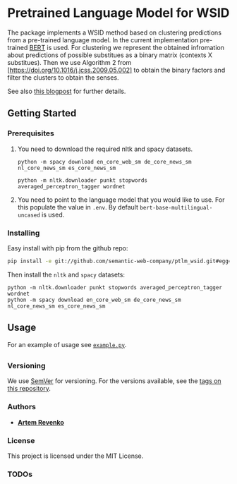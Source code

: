 # Pretrained Language Model for WSID

The package implements a WSID method based on clustering predictions from a pre-trained language model.
In the current implementation pre-trained [BERT](https://github.com/google-research/bert) is used. 
For clustering we represent the obtained infromation about predictions of possible substitues as a binary matrix (contexts X substitues). Then we use Algorithm 2 from [https://doi.org/10.1016/j.jcss.2009.05.002] to obtain the binary factors and filter the clusters to obtain the senses.

See also [this blogpost](https://medium.com/@revenkoartem/label-unstructured-data-using-enterprise-knowledge-graphs-2-d84bda281270) for further details.


## Getting Started

### Prerequisites

1. You need to download the required nltk and spacy datasets.

    ```
    python -m spacy download en_core_web_sm de_core_news_sm nl_core_news_sm es_core_news_sm
    ``` 
    
    ```
    python -m nltk.downloader punkt stopwords averaged_perceptron_tagger wordnet
    ```

2. You need to point to the language model that you would like to use. For this populate the value in `.env`. By default `bert-base-multilingual-uncased` is used.

### Installing

Easy install with pip from the github repo:
```bash
pip install -e git://github.com/semantic-web-company/ptlm_wsid.git#egg=ptlm_wsid
```
Then install the `nltk` and `spacy` datasets:
```
python -m nltk.downloader punkt stopwords averaged_perceptron_tagger wordnet
python -m spacy download en_core_web_sm de_core_news_sm nl_core_news_sm es_core_news_sm
```


## Usage

For an example of usage see [`example.py`](ptlm_wsid/example.py).


##

### Versioning

We use [SemVer](http://semver.org/) for versioning. For the versions available, see the [tags on this repository](https://github.com/your/project/tags). 

### Authors

* [**Artem Revenko**](https://github.com/artreven) 

### License

This project is licensed under the MIT License.

### TODOs
